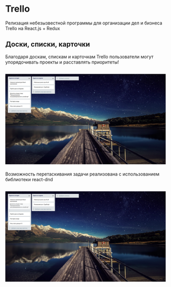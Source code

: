 # Trello

Релизация небезызвестной программы для организации дел и бизнеса Trello на React.js + Redux
## Доски, списки, карточки
Благодаря доскам, спискам и карточкам Trello пользователи могут упорядочивать проекты и расставлять приоритеты!
## ![Image alt](./readme-images/main.png)

Возможность перетаскивания задачи реализована с использованием библиотеки react-dnd
## ![Image alt](./readme-images/draganddrop.png)
